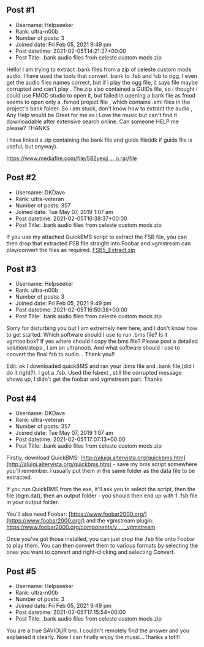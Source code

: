 ## Post #1
- Username: Helpseeker
- Rank: ultra-n00b
- Number of posts: 3
- Joined date: Fri Feb 05, 2021 9:49 pm
- Post datetime: 2021-02-05T14:21:27+00:00
- Post Title: .bank audio files from celeste custom mods zip

Hello!
I am trying to extract .bank files from a zip of celeste custom mods audio. I have used the tools that convert .bank to .fsb and fsb to ogg, I even get the audio files names correct, but if i play the ogg file, it says file maybe corrupted and can't play  . The zip also contained a GUIDs file, so i thought i could use FMOD studio to open it, but failed in opening a bank file as fmod seems to open only a .fsmod project file , which contains .xml files in the project's bank folder. So i am stuck, don't know how to extract the audio , Any Help would be Great for me as i Love the music but can't find it downloadable after extensive search online. Can someone HELP me please? THANKS

I have linked a zip containing the bank file and guids file(idk if guids file is useful, but anyway).   

[https://www.mediafire.com/file/582yexjj ... o.rar/file](https://www.mediafire.com/file/582yexjjt3co61h/Audio.rar/file)
## Post #2
- Username: DKDave
- Rank: ultra-veteran
- Number of posts: 357
- Joined date: Tue May 07, 2019 1:07 am
- Post datetime: 2021-02-05T16:38:37+00:00
- Post Title: .bank audio files from celeste custom mods zip

If you use my attached QuickBMS script to extract the FSB file, you can then drop that extracted FSB file straight into Foobar and vgmstream can play/convert the files as required.
[FSB5_Extract.zip](https://xentaxbackup.github.io/file/19476_FSB5_Extract.zip)
## Post #3
- Username: Helpseeker
- Rank: ultra-n00b
- Number of posts: 3
- Joined date: Fri Feb 05, 2021 9:49 pm
- Post datetime: 2021-02-05T16:50:38+00:00
- Post Title: .bank audio files from celeste custom mods zip

Sorry for disturbing you but I am extremely new here, and I don't know how to get started. Which software should I use to run .bms file? Is it vgmtoolbox? If yes where should I copy the bms file? Please post a detailed solution/steps , I am an ultranoob. And what software should I use to convert the final fsb to audio... Thank you!!

Edit: ok I downloaded quickBMS and ran your .bms file and .bank file,(did I do it right?). I got a .fsb. Used the fsbext , still the corrupted message shows up, I didn't get the foobar and vgmstream part. Thanks
## Post #4
- Username: DKDave
- Rank: ultra-veteran
- Number of posts: 357
- Joined date: Tue May 07, 2019 1:07 am
- Post datetime: 2021-02-05T17:07:13+00:00
- Post Title: .bank audio files from celeste custom mods zip

Firstly, download QuickBMS: [http://aluigi.altervista.org/quickbms.htm](http://aluigi.altervista.org/quickbms.htm) - save my bms script somewhere you'll remember.  I usually put them in the same folder as the data file to be extracted.

If you run QuickBMS from the exe, it'll ask you to select the script, then the file (bgm.dat), then an output folder - you should then end up with 1 .fsb file in your output folder.

You'll also need Foobar: [https://www.foobar2000.org/](https://www.foobar2000.org/) and the vgmstream plugin: [https://www.foobar2000.org/components/v ... _vgmstream](https://www.foobar2000.org/components/view/foo_input_vgmstream)

Once you've got those installed, you can just drop the .fsb file onto Foobar to play them.  You can then convert them to various formats by selecting the ones you want to convert and right-clicking and selecting Convert.
## Post #5
- Username: Helpseeker
- Rank: ultra-n00b
- Number of posts: 3
- Joined date: Fri Feb 05, 2021 9:49 pm
- Post datetime: 2021-02-05T17:15:54+00:00
- Post Title: .bank audio files from celeste custom mods zip

You are a true SAVIOUR bro. I couldn't remotely find the answer and you explained it clearly. Now I can finally enjoy the music...Thanks a lot!!!
